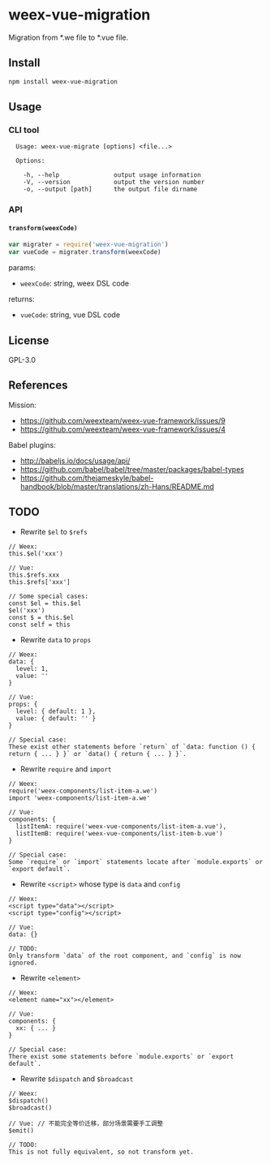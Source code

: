# weex-vue-migration

Migration from *.we file to *.vue file.

## Install

```bash
npm install weex-vue-migration
```

## Usage

### CLI tool

```
  Usage: weex-vue-migrate [options] <file...>

  Options:

    -h, --help               output usage information
    -V, --version            output the version number
    -o, --output [path]      the output file dirname
```

### API

#### `transform(weexCode)`

```javascript
var migrater = require('weex-vue-migration')
var vueCode = migrater.transform(weexCode)
```

params:

* `weexCode`: string, weex DSL code

returns:

* `vueCode`: string, vue DSL code

## License

GPL-3.0

## References

Mission:

* https://github.com/weexteam/weex-vue-framework/issues/9
* https://github.com/weexteam/weex-vue-framework/issues/4

Babel plugins:

* http://babeljs.io/docs/usage/api/
* https://github.com/babel/babel/tree/master/packages/babel-types
* https://github.com/thejameskyle/babel-handbook/blob/master/translations/zh-Hans/README.md

## TODO

* Rewrite `$el` to `$refs`

```
// Weex:
this.$el('xxx')

// Vue:
this.$refs.xxx
this.$refs['xxx']

// Some special cases:
const $el = this.$el
$el('xxx')
const $ = this.$el
const self = this
```

* Rewrite `data` to `props`

```
// Weex:
data: {
  level: 1,
  value: ''
}

// Vue:
props: {
  level: { default: 1 },
  value: { default: '' }
}

// Special case:
These exist other statements before `return` of `data: function () { return { ... } }` or `data() { return { ... } }`.
```

* Rewrite `require` and `import`

```
// Weex:
require('weex-components/list-item-a.we')
import 'weex-components/list-item-a.we'

// Vue:
components: {
  listItemA: require('weex-vue-components/list-item-a.vue'),
  listItemB: require('weex-vue-components/list-item-b.vue')
}

// Special case:
Some `require` or `import` statements locate after `module.exports` or `export default`.
```

* Rewrite `<script>` whose type is `data` and `config`

```
// Weex:
<script type="data"></script>
<script type="config"></script>

// Vue:
data: {}

// TODO:
Only transform `data` of the root component, and `config` is now ignored.
```

* Rewrite `<element>`

```
// Weex:
<element name="xx"></element>

// Vue:
components: {
  xx: { ... }
}

// Special case:
There exist some statements before `module.exports` or `export default`.
```

* Rewrite `$dispatch` and `$broadcast`

```
// Weex:
$dispatch()
$broadcast()

// Vue: // 不能完全等价迁移，部分场景需要手工调整
$emit()

// TODO:
This is not fully equivalent, so not transform yet.
```
